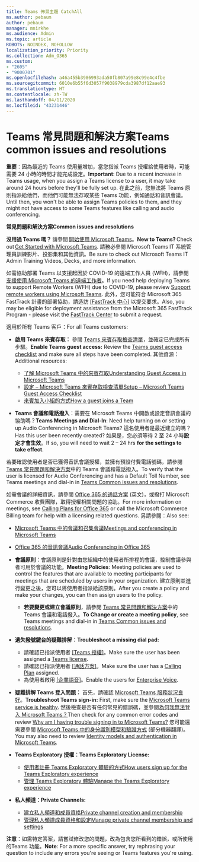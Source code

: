```yaml
---
title: Teams 佈景主題 CatchAll
ms.author: pebaum
author: pebaum
manager: mnirkhe
ms.audience: Admin
ms.topic: article
ROBOTS: NOINDEX, NOFOLLOW
localization_priority: Priority
ms.collection: Adm_O365
ms.custom:
- "2605"
- "9000701"
ms.openlocfilehash: a46a455b3986993ada50fb807a99e8c99e4c4fbe
ms.sourcegitcommit: 6010e6b55f6d3057f9038979cda3987df12aae93
ms.translationtype: HT
ms.contentlocale: zh-TW
ms.lasthandoff: 04/11/2020
ms.locfileid: "43231446"
---
```

# <a name="teams-common-issues-and-resolutions"></a><span data-ttu-id="de633-102">Teams 常見問題和解決方案</span><span class="sxs-lookup"><span data-stu-id="de633-102">Teams common issues and resolutions</span></span>

<span data-ttu-id="de633-103">**重要**：因為最近的 Teams 使用量增加，當您指派 Teams 授權給使用者時，可能需要 24 小時的時間才能完成設定。</span><span class="sxs-lookup"><span data-stu-id="de633-103">**Important**: Due to a recent increase in Teams usage, when you assign a Teams license to a user, it may take around 24 hours before they'll be fully set up.</span></span> <span data-ttu-id="de633-104">在此之前，您無法將 Teams 原則指派給他們，而他們可能無法存取某些 Teams 功能，例如通話和音訊會議。</span><span class="sxs-lookup"><span data-stu-id="de633-104">Until then, you won't be able to assign Teams policies to them, and they might not have access to some Teams features like calling and audio conferencing.</span></span>

<span data-ttu-id="de633-105">**常見問題和解決方案**</span><span class="sxs-lookup"><span data-stu-id="de633-105">**Common issues and resolutions**</span></span>

<span data-ttu-id="de633-106">**沒用過 Teams 嗎？** 請參閱 [開始使用 Microsoft Teams](https://docs.microsoft.com/microsoftteams/get-started-with-teams-quick-start)。</span><span class="sxs-lookup"><span data-stu-id="de633-106">**New to Teams?** Check out [Get Started with Microsoft Teams](https://docs.microsoft.com/microsoftteams/get-started-with-teams-quick-start).</span></span> <span data-ttu-id="de633-107">請務必參閱 Microsoft Teams IT 系統管理員訓練影片、投影集和其他資訊。</span><span class="sxs-lookup"><span data-stu-id="de633-107">Be sure to check out Microsoft Teams IT Admin Training Videos, Decks, and more information.</span></span>

<span data-ttu-id="de633-108">如需協助部署 Teams 以支援起因於 COVID-19 的遠端工作人員 (WFH)，請參閱[支援使用 Microsoft Teams 的遠端工作者](https://docs.microsoft.com/microsoftteams/support-remote-work-with-teams)。</span><span class="sxs-lookup"><span data-stu-id="de633-108">If you need help deploying Teams to support Remote Workers (WFH) due to COVID-19, please review  [Support remote workers using Microsoft Teams](https://docs.microsoft.com/microsoftteams/support-remote-work-with-teams).</span></span> <span data-ttu-id="de633-109">此外，您可能符合 Microsoft 365 FastTrack 計畫的部署協助，請造訪 [[FastTrack 中心]](https://www.microsoft.com/fasttrack) 以提交要求。</span><span class="sxs-lookup"><span data-stu-id="de633-109">Also, you may be eligible for deployment assistance from the Microsoft 365 FastTrack Program - please visit the [FastTrack Center](https://www.microsoft.com/fasttrack) to submit a request.</span></span>

<span data-ttu-id="de633-110">適用於所有 Teams 客戶：</span><span class="sxs-lookup"><span data-stu-id="de633-110">For all Teams customers:</span></span>

- <span data-ttu-id="de633-111">**啟用 Teams 來賓存取：** 參閱 [Teams 來賓存取檢查清單](https://docs.microsoft.com/microsoftteams/guest-access-checklist)，並確定已完成所有步驟。</span><span class="sxs-lookup"><span data-stu-id="de633-111">**Enable Teams guest access:** Review the [Teams guest access checklist](https://docs.microsoft.com/microsoftteams/guest-access-checklist) and make sure all steps have been completed.</span></span> <span data-ttu-id="de633-112">其他資源：</span><span class="sxs-lookup"><span data-stu-id="de633-112">Additional resources:</span></span>
    - [<span data-ttu-id="de633-113">了解 Microsoft Teams 中的來賓存取</span><span class="sxs-lookup"><span data-stu-id="de633-113">Understanding Guest Access in Microsoft Teams</span></span>](https://docs.microsoft.com/microsoftteams/guest-access)
    - [<span data-ttu-id="de633-114">設定 – Microsoft Teams 來賓存取檢查清單</span><span class="sxs-lookup"><span data-stu-id="de633-114">Setup – Microsoft Teams Guest Access Checklist</span></span>](https://docs.microsoft.com/microsoftteams/guest-access-checklist)
    - [<span data-ttu-id="de633-115">來賓加入小組的方式</span><span class="sxs-lookup"><span data-stu-id="de633-115">How a guest joins a Team</span></span>](https://docs.microsoft.com/microsoftteams/guest-joins)

- <span data-ttu-id="de633-116">**Teams 會議和電話撥入**：需要在 Microsoft Teams 中開啟或設定音訊會議的協助嗎？</span><span class="sxs-lookup"><span data-stu-id="de633-116">**Teams Meetings and Dial-In**: Need help turning on or setting up Audio Conferencing in Microsoft Teams?</span></span> <span data-ttu-id="de633-117">這名使用者是最近建立的嗎？</span><span class="sxs-lookup"><span data-stu-id="de633-117">Has this user been recently created?</span></span> <span data-ttu-id="de633-118">如果是，您必須等待 2 至 24 小時**設定才會生效**。</span><span class="sxs-lookup"><span data-stu-id="de633-118">If so, you will need to wait 2 – 24 hrs **for the settings to take effect**.</span></span> 

<span data-ttu-id="de633-119">若要確認使用者是否已獲得音訊會議授權，並擁有預設付費電話號碼，請參閱 [Teams 常見問題和解決方案](https://docs.microsoft.com/microsoftteams/known-issues)中的 Teams 會議和電話撥入。</span><span class="sxs-lookup"><span data-stu-id="de633-119">To verify that the user is licensed for Audio Conferencing and has a Default Toll Number, see Teams meetings and dial-in in [Teams Common issues and resolutions](https://docs.microsoft.com/microsoftteams/known-issues).</span></span>

<span data-ttu-id="de633-120">如需會議的詳細資訊，請參閱 [Office 365 的通話方案](https://docs.microsoft.com/microsoftteams/calling-plans-for-office-365) (英文)，或撥打 Microsoft Commerce 收費團隊，取得授權相關問題的協助。</span><span class="sxs-lookup"><span data-stu-id="de633-120">For more information on meetings, see [Calling Plans for Office 365](https://docs.microsoft.com/microsoftteams/calling-plans-for-office-365) or call the Microsoft Commerce Billing team for help with a licensing related questions.</span></span> <span data-ttu-id="de633-121">另請參閱：</span><span class="sxs-lookup"><span data-stu-id="de633-121">Also see:</span></span>

 - [<span data-ttu-id="de633-122">Microsoft Teams 中的會議和召集會議</span><span class="sxs-lookup"><span data-stu-id="de633-122">Meetings and conferencing in Microsoft Teams</span></span>](https://docs.microsoft.com/microsoftteams/deploy-meetings-microsoft-teams-landing-page)
 - [<span data-ttu-id="de633-123">Office 365 的音訊會議</span><span class="sxs-lookup"><span data-stu-id="de633-123">Audio Conferencing in Office 365</span></span>](https://docs.microsoft.com/microsoftteams/audio-conferencing-in-office-365)

- <span data-ttu-id="de633-124">**會議原則**：會議原則是針對由您組織中的使用者所排程的會議，控制會議參與者可用於會議的功能。</span><span class="sxs-lookup"><span data-stu-id="de633-124">**Meeting Policies**: Meeting policies are used to control the features that are available to meeting participants for meetings that are scheduled by users in your organization.</span></span> <span data-ttu-id="de633-125">建立原則並進行變更之後，您可以將使用者指派給該原則。</span><span class="sxs-lookup"><span data-stu-id="de633-125">After you create a policy and make your changes, you can then assign users to the policy.</span></span> 
    - <span data-ttu-id="de633-126">**若要變更或建立會議原則**，請參閱 [Teams 常見問題和解決方案](https://docs.microsoft.com/microsoftteams/known-issues)中的 Teams 會議和電話撥入。</span><span class="sxs-lookup"><span data-stu-id="de633-126">**To Change or create a meeting policy**, see Teams meetings and dial-in in [Teams Common issues and resolutions](https://docs.microsoft.com/microsoftteams/known-issues).</span></span> 
  
- <span data-ttu-id="de633-127">**遺失撥號鍵台的疑難排解：**</span><span class="sxs-lookup"><span data-stu-id="de633-127">**Troubleshoot a missing dial pad:**</span></span>  

    - <span data-ttu-id="de633-128">請確認已指派使用者 [[Teams 授權]](https://docs.microsoft.com/MicrosoftTeams/assign-teams-licenses)。</span><span class="sxs-lookup"><span data-stu-id="de633-128">Make sure the user has been assigned a [Teams license](https://docs.microsoft.com/MicrosoftTeams/assign-teams-licenses).</span></span>
    - <span data-ttu-id="de633-129">請確認已指派使用者 [[通話方案]](https://docs.microsoft.com/MicrosoftTeams/calling-plan-landing-page)。</span><span class="sxs-lookup"><span data-stu-id="de633-129">Make sure the user has a [Calling Plan](https://docs.microsoft.com/MicrosoftTeams/calling-plan-landing-page) assigned.</span></span>
    - <span data-ttu-id="de633-130">為使用者啟用 [[企業語音]](https://docs.microsoft.com/skypeforbusiness/skype-for-business-hybrid-solutions/plan-your-phone-system-cloud-pbx-solution/enable-users-for-enterprise-voice-online-and-phone-system-voicemail#to-enable-your-users-for-phone-system-in-office-365-voice-and-voicemail)。</span><span class="sxs-lookup"><span data-stu-id="de633-130">Enable the users for [Enterprise Voice](https://docs.microsoft.com/skypeforbusiness/skype-for-business-hybrid-solutions/plan-your-phone-system-cloud-pbx-solution/enable-users-for-enterprise-voice-online-and-phone-system-voicemail#to-enable-your-users-for-phone-system-in-office-365-voice-and-voicemail).</span></span>

- <span data-ttu-id="de633-131">**疑難排解 Teams 登入問題：** 首先，請確認 [Microsoft Teams 服務狀況良好](https://admin.microsoft.com/Adminportal/Home?source=applauncher#/servicehealth)。</span><span class="sxs-lookup"><span data-stu-id="de633-131">**Troubleshoot Teams sign-in:** First, make sure the [Microsoft Teams service is healthy](https://admin.microsoft.com/Adminportal/Home?source=applauncher#/servicehealth).</span></span> <span data-ttu-id="de633-132">然後檢查是否有任何常見的錯誤碼，並參閱[為何我無法登入 Microsoft Teams？](https://support.office.com/article/a02f683b-61a3-4008-9447-ee60c5593b0f)</span><span class="sxs-lookup"><span data-stu-id="de633-132">Then check for any common error codes and review [Why am I having trouble signing in to Microsoft Teams?](https://support.office.com/article/a02f683b-61a3-4008-9447-ee60c5593b0f)</span></span>  <span data-ttu-id="de633-133">您可能還需要參閱 [Microsoft Teams 中的身分識別模型和驗證方式](https://docs.microsoft.com/MicrosoftTeams/identify-models-authentication) (部分機器翻譯)。</span><span class="sxs-lookup"><span data-stu-id="de633-133">You may also need to review [Identity models and authentication in Microsoft Teams](https://docs.microsoft.com/MicrosoftTeams/identify-models-authentication).</span></span>

- <span data-ttu-id="de633-134">**Teams Exploratory 授權：**</span><span class="sxs-lookup"><span data-stu-id="de633-134">**Teams Exploratory License:**</span></span>  
    - [<span data-ttu-id="de633-135">使用者註冊 Teams Exploratory 體驗的方式</span><span class="sxs-lookup"><span data-stu-id="de633-135">How users sign up for the Teams Exploratory experience</span></span>](https://docs.microsoft.com/microsoftteams/teams-exploratory#how-users-sign-up-for-the-teams-exploratory-experience) 
    - [<span data-ttu-id="de633-136">管理 Teams Exploratory 體驗</span><span class="sxs-lookup"><span data-stu-id="de633-136">Manage the Teams Exploratory experience</span></span>](https://docs.microsoft.com/microsoftteams/teams-exploratory#manage-the-teams-exploratory-experience) 

- <span data-ttu-id="de633-137">**私人頻道：**</span><span class="sxs-lookup"><span data-stu-id="de633-137">**Private Channels:**</span></span>
    - [<span data-ttu-id="de633-138">建立私人頻道和成員資格</span><span class="sxs-lookup"><span data-stu-id="de633-138">Private channel creation and membership</span></span>](https://docs.microsoft.com/microsoftteams/private-channels#private-channel-creation-and-membership) 
    - [<span data-ttu-id="de633-139">管理私人頻道成員資格和設定</span><span class="sxs-lookup"><span data-stu-id="de633-139">Manage private channel membership and settings</span></span>](https://docs.microsoft.com/microsoftteams/private-channels#manage-private-channel-membership-and-settings) 

<span data-ttu-id="de633-140">**注意**：如需特定答案，請嘗試修改您的問題，改為包含您所看到的錯誤，或所使用的Teams 功能。</span><span class="sxs-lookup"><span data-stu-id="de633-140">**Note**: For a more specific answer, try rephrasing your question to include any errors you're seeing or Teams features you're using.</span></span>
